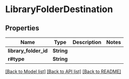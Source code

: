 # LibraryFolderDestination

## Properties

Name | Type | Description | Notes
------------ | ------------- | ------------- | -------------
**library_folder_id** | **String** |  | 
**r#type** | **String** |  | 

[[Back to Model list]](../README.md#documentation-for-models) [[Back to API list]](../README.md#documentation-for-api-endpoints) [[Back to README]](../README.md)


